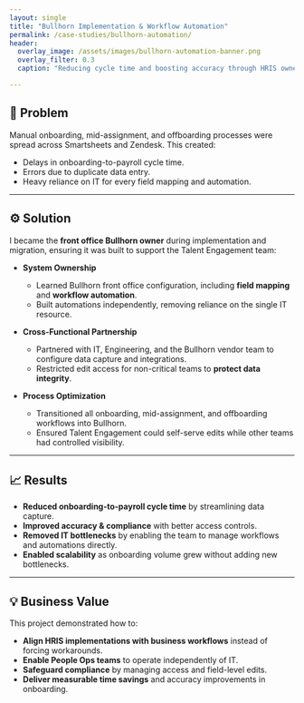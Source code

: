 ```yaml
---
layout: single
title: "Bullhorn Implementation & Workflow Automation"
permalink: /case-studies/bullhorn-automation/
header:
  overlay_image: /assets/images/bullhorn-automation-banner.png
  overlay_filter: 0.3
  caption: "Reducing cycle time and boosting accuracy through HRIS ownership"

---
```

  
## 📌 Problem  
Manual onboarding, mid-assignment, and offboarding processes were spread across Smartsheets and Zendesk. This created:  
- Delays in onboarding-to-payroll cycle time.  
- Errors due to duplicate data entry.  
- Heavy reliance on IT for every field mapping and automation.  

---

## ⚙️ Solution  
I became the **front office Bullhorn owner** during implementation and migration, ensuring it was built to support the Talent Engagement team:  

- **System Ownership**  
  - Learned Bullhorn front office configuration, including **field mapping** and **workflow automation**.  
  - Built automations independently, removing reliance on the single IT resource.  

- **Cross-Functional Partnership**  
  - Partnered with IT, Engineering, and the Bullhorn vendor team to configure data capture and integrations.  
  - Restricted edit access for non-critical teams to **protect data integrity**.  

- **Process Optimization**  
  - Transitioned all onboarding, mid-assignment, and offboarding workflows into Bullhorn.  
  - Ensured Talent Engagement could self-serve edits while other teams had controlled visibility.  

---

## 📈 Results  
- **Reduced onboarding-to-payroll cycle time** by streamlining data capture.  
- **Improved accuracy & compliance** with better access controls.  
- **Removed IT bottlenecks** by enabling the team to manage workflows and automations directly.  
- **Enabled scalability** as onboarding volume grew without adding new bottlenecks.  

---

## 💡 Business Value  
This project demonstrated how to:  
- **Align HRIS implementations with business workflows** instead of forcing workarounds.  
- **Enable People Ops teams** to operate independently of IT.  
- **Safeguard compliance** by managing access and field-level edits.  
- **Deliver measurable time savings** and accuracy improvements in onboarding.  
